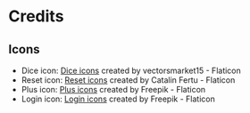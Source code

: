 # Credits

## Icons

- Dice icon: [Dice icons](https://www.flaticon.com/free-icons/dice)
  created by vectorsmarket15 - Flaticon
- Reset icon: [Reset icons](https://www.flaticon.com/free-icons/reset)
  created by Catalin Fertu - Flaticon
- Plus icon: [Plus icons](https://www.flaticon.com/free-icons/plus)
  created by Freepik - Flaticon
- Login icon: [Login icons](https://www.flaticon.com/free-icons/login)
  created by Freepik - Flaticon

